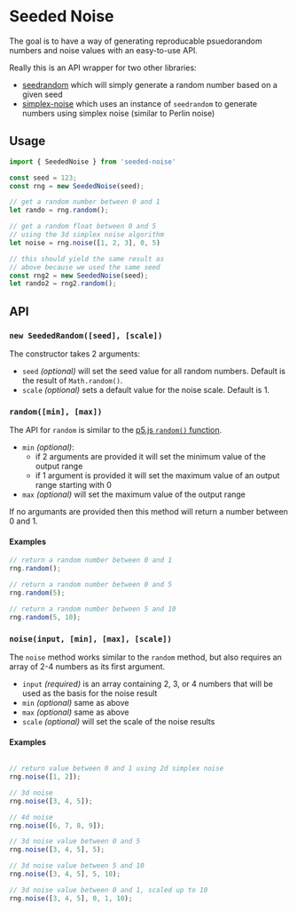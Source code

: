 # Seeded Noise

The goal is to have a way of generating reproducable psuedorandom numbers and noise values with an easy-to-use API.

Really this is an API wrapper for two other libraries: 

 - [seedrandom](https://www.npmjs.com/package/seedrandom) which will simply generate a random number based on a given seed
 - [simplex-noise](https://www.npmjs.com/package/simplex-noise) which uses an instance of `seedrandom` to generate numbers using simplex noise (similar to Perlin noise)

## Usage

```js
import { SeededNoise } from 'seeded-noise'

const seed = 123;
const rng = new SeededNoise(seed);

// get a random number between 0 and 1
let rando = rng.random();

// get a random float between 0 and 5
// using the 3d simplex noise algorithm
let noise = rng.noise([1, 2, 3], 0, 5)

// this should yield the same result as
// above because we used the same seed
const rng2 = new SeededNoise(seed);
let rando2 = rng2.random();

```

## API

### `new SeededRandom([seed], [scale])`

The constructor takes 2 arguments:

 - `seed` _(optional)_ will set the seed value for all random numbers. Default is the result of `Math.random()`.
 - `scale` _(optional)_ sets a default value for the noise scale. Default is 1.

### `random([min], [max])`

The API for `random` is similar to the [p5.js `random()` function](https://p5js.org/reference/#/p5/random). 

 - `min` _(optional)_:
   - if 2 arguments are provided it will set the minimum value of the output range
   - if 1 argument is provided it will set the maximum value of an output range starting with 0
 - `max` _(optional)_ will set the maximum value of the output range

If no argumants are provided then this method will return a number between 0 and 1.

#### Examples

```js
// return a random number between 0 and 1
rng.random();

// return a random number between 0 and 5
rng.random(5);

// return a random number between 5 and 10
rng.random(5, 10);

```


### `noise(input, [min], [max], [scale])`

The `noise` method works similar to the `random` method, but also requires an array of 2-4 numbers as its first argument.

 - `input` _(required)_ is an array containing 2, 3, or 4 numbers that will be used as the basis for the noise result
 - `min` _(optional)_ same as above
 - `max` _(optional)_ same as above
 - `scale` _(optional)_ will set the scale of the noise results


#### Examples

```js

// return value between 0 and 1 using 2d simplex noise
rng.noise([1, 2]);

// 3d noise
rng.noise([3, 4, 5]);

// 4d noise
rng.noise([6, 7, 8, 9]);

// 3d noise value between 0 and 5
rng.noise([3, 4, 5], 5);

// 3d noise value between 5 and 10
rng.noise([3, 4, 5], 5, 10);

// 3d noise value between 0 and 1, scaled up to 10
rng.noise([3, 4, 5], 0, 1, 10);
```